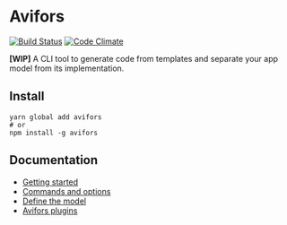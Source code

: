 # Avifors

[![Build Status](https://travis-ci.org/antarestupin/Avifors.svg?branch=master)](https://travis-ci.org/antarestupin/Avifors)
[![Code Climate](https://codeclimate.com/github/antarestupin/Avifors/badges/gpa.svg)](https://codeclimate.com/github/antarestupin/Avifors)

**[WIP]** A CLI tool to generate code from templates and separate your app model from its implementation.

## Install

```
yarn global add avifors
# or
npm install -g avifors
```

## Documentation

- [Getting started](https://github.com/antarestupin/Avifors/tree/master/doc/getting_started.md)
- [Commands and options](https://github.com/antarestupin/Avifors/tree/master/doc/commands.md)
- [Define the model](https://github.com/antarestupin/Avifors/tree/master/doc/model.md)
- [Avifors plugins](https://github.com/antarestupin/Avifors/tree/master/doc/plugins.md)

